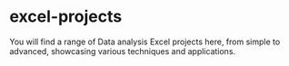 # excel-projects
You will find a range of Data analysis Excel projects here, from simple to advanced, showcasing various techniques and applications.
